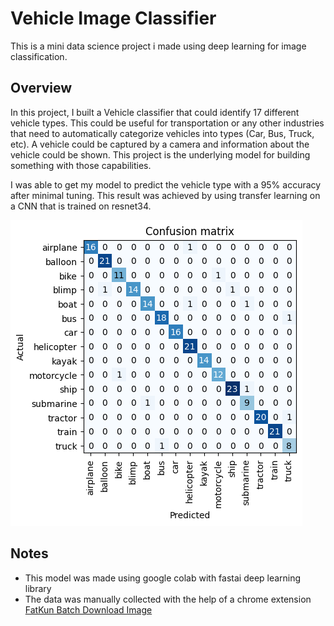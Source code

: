 # Vehicle Image Classifier
This is a mini data science project i made using deep learning for image classification.

## Overview
In this project, I built a Vehicle classifier that could identify 17 different vehicle types. This could be useful for transportation or any other industries that need to automatically categorize vehicles into types (Car, Bus, Truck, etc).
A vehicle could be captured by a camera and information about the vehicle could be shown. This project is the underlying model for building something with those capabilities. 

I was able to get my model to predict the vehicle type with a 95% accuracy after minimal tuning. This result was achieved by using transfer learning on a CNN that is trained on resnet34. 

![alt text](https://github.com/IssabelAverina/PersonalProjects/blob/c0a978fd6c54ad06bb1e6f0874ec0bffad894264/VehicleClassifier/vehicleMatrix.png)

## Notes
- This model was made using google colab with fastai deep learning library
- The data was manually collected with the help of a chrome extension [FatKun Batch Download Image](https://chromewebstore.google.com/detail/mojcdcedhidldcgaokbelcmffoaengkj?utm_source=item-share-cb)

